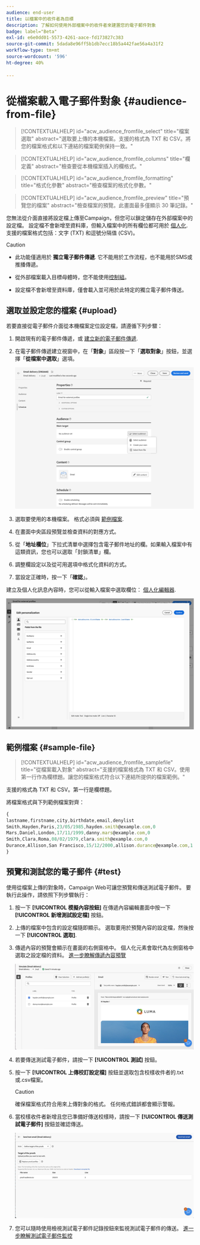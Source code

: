 ```yaml
---
audience: end-user
title: 以檔案中的收件者為目標
description: 了解如何使用外部檔案中的收件者來建置您的電子郵件對象
badge: label="Beta"
exl-id: e6e0dd01-5573-4261-aace-fd173827c383
source-git-commit: 5dada8e96ff5b1db7ecc18b5a442fae56a4a31f2
workflow-type: tm+mt
source-wordcount: '596'
ht-degree: 40%

---
```


# 從檔案載入電子郵件對象 {#audience-from-file}

>[!CONTEXTUALHELP]
>id="acw_audience_fromfile_select"
>title="檔案選取"
>abstract="選取要上傳的本機檔案。支援的格式為 TXT 和 CSV。將您的檔案格式和以下連結的檔案範例保持一致。"

>[!CONTEXTUALHELP]
>id="acw_audience_fromfile_columns"
>title="欄定義"
>abstract="檢查要從本機檔案插入的欄格式。"

>[!CONTEXTUALHELP]
>id="acw_audience_fromfile_formatting"
>title="格式化參數"
>abstract="檢查檔案的格式化參數。"


>[!CONTEXTUALHELP]
>id="acw_audience_fromfile_preview"
>title="預覽您的檔案"
>abstract="檢查檔案的預覽。此畫面最多僅顯示 30 筆記錄。"



您無法從介面直接將設定檔上傳至Campaign，但您可以鎖定儲存在外部檔案中的設定檔。 設定檔不會新增至資料庫，但輸入檔案中的所有欄位都可用於 [個人化](../personalization/gs-personalization.md). 支援的檔案格式包括：文字 (TXT) 和逗號分隔值 (CSV)。

>[!CAUTION]
>
>* 此功能僅適用於 **獨立電子郵件傳遞**. 它不能用於工作流程，也不能用於SMS或推播傳遞。
>
>* 從外部檔案載入目標母體時，您不能使用[控制組](control-group.md)。
>
>* 設定檔不會新增至資料庫，僅會載入並可用於此特定的獨立電子郵件傳送。

## 選取並設定您的檔案 {#upload}

若要直接從電子郵件介面從本機檔案定位設定檔，請遵循下列步驟：

1. 開啟現有的電子郵件傳遞，或 [建立新的電子郵件傳遞](../email/create-email.md).
1. 在電子郵件傳遞建立視窗中，在「**對象**」區段按一下「**選取對象**」按鈕，並選擇「**從檔案中選取**」選項。

   ![](assets/select-from-file.png)

1. 選取要使用的本機檔案。 格式必須與 [範例檔案](#sample-file).
1. 在畫面中央區段預覽並檢查資料的對應方式。
1. 從「**地址欄位**」下拉式清單中選擇包含電子郵件地址的欄。如果輸入檔案中有這類資訊，您也可以選取「封鎖清單」欄。
1. 調整欄設定以及從可用選項中格式化資料的方式。
1. 當設定正確時，按一下「**確認**」。

建立及個人化訊息內容時，您可以從輸入檔案中選取欄位： [個人化編輯器](../personalization/gs-personalization.md).

![](assets/select-external-perso.png)

## 範例檔案 {#sample-file}

>[!CONTEXTUALHELP]
>id="acw_audience_fromfile_samplefile"
>title="從檔案載入對象"
>abstract="支援的檔案格式為 TXT 和 CSV。使用第一行作為欄標題。讓您的檔案格式符合以下連結所提供的檔案範例。"

支援的格式為 TXT 和 CSV。第一行是欄標題。

將檔案格式與下列範例檔案對齊：

```javascript
{
lastname,firstname,city,birthdate,email,denylist
Smith,Hayden,Paris,23/05/1985,hayden.smith@example.com,0
Mars,Daniel,London,17/11/1999,danny.mars@example.com,0
Smith,Clara,Roma,08/02/1979,clara.smith@example.com,0
Durance,Allison,San Francisco,15/12/2000,allison.durance@example.com,1
}
```

## 預覽和測試您的電子郵件 {#test}

使用從檔案上傳的對象時，Campaign Web可讓您預覽和傳送測試電子郵件。 要執行此操作，請依照下列步驟執行：

1. 按一下 **[!UICONTROL 模擬內容按鈕]** 在傳遞內容編輯畫面中按一下 **[!UICONTROL 新增測試設定檔]** 按鈕。

1. 上傳的檔案中包含的設定檔隨即顯示。 選取要用於預覽內容的設定檔，然後按一下 **[!UICONTROL 選取]**.

1. 傳遞內容的預覽會顯示在畫面的右側窗格中。 個人化元素會取代為左側窗格中選取之設定檔的資料。 [進一步瞭解傳遞內容預覽](../preview-test/preview-content.md)

   ![](assets/file-upload-preview.png)

1. 若要傳送測試電子郵件，請按一下 **[!UICONTROL 測試]** 按鈕。

1. 按一下 **[!UICONTROL 上傳校訂設定檔]** 按鈕並選取包含校樣收件者的.txt或.csv檔案。

   >[!CAUTION]
   >
   >確保檔案格式符合用來上傳對象的格式。 任何格式錯誤都會顯示警報。

1. 當校樣收件者新增且您已準備好傳送校樣時，請按一下 **[!UICONTROL 傳送測試電子郵件]** 按鈕並確認傳送。

   ![](assets/file-upload-test.png)

1. 您可以隨時使用檢視測試電子郵件記錄按鈕來監視測試電子郵件的傳送。 [進一步瞭解測試電子郵件監控](../preview-test/test-deliveries.md#access-sent-test-deliveries-access-proofs)
